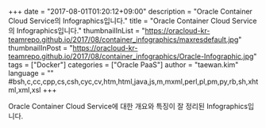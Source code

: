 +++
date = "2017-08-01T01:20:12+09:00"
description = "Oracle Container Cloud Service의 Infographics입니다."
title = "Oracle Container Cloud Service의 Infographics입니다."
thumbnailInList = "https://oracloud-kr-teamrepo.github.io/2017/08/container_infographics/maxresdefault.jpg"
thumbnailInPost = "https://oracloud-kr-teamrepo.github.io/2017/08/container_infographics/Oracle-Infographic.jpg"
tags = ["Docker"]
categories = ["Oracle PaaS"]
author = "taewan.kim"
language = ""  #bsh,c,cc,cpp,cs,csh,cyc,cv,htm,html,java,js,m,mxml,perl,pl,pm,py,rb,sh,xhtml,xml,xsl
+++

Oracle Container Cloud Service에 대한 개요와 특징이 잘 정리된 Infographics입니다.
